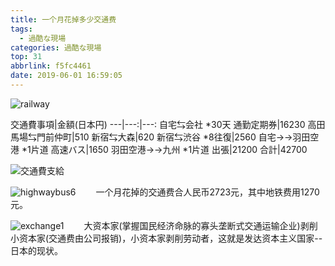 ```yaml
---
title: 一个月花掉多少交通费
tags:
  - 過酷な現場
categories: 過酷な現場
top: 31
abbrlink: f5fc4461
date: 2019-06-01 16:59:05
---
```

 ![railway](https://picsource-1259072117.cos.ap-tokyo.myqcloud.com/picsource/railway1.jpg)

<!--more-->

交通費事項|金額(日本円)
---|---:|---:
自宅⇆会社 *30天 通勤定期券|16230
高田馬場⇆門前仲町|510
新宿⇆大森|620
新宿⇆渋谷 *8往復|2560
自宅→→羽田空港 *1片道 高速バス|1650
羽田空港→→九州 *1片道 出張|21200
合計|42700

 ![交通費支給](https://picsource-1259072117.cos.ap-tokyo.myqcloud.com/picsource/%E4%BA%A4%E9%80%9A%E8%B2%BB%E6%94%AF%E7%B5%A6.jpg)

 ![highwaybus6](https://picsource-1259072117.cos.ap-tokyo.myqcloud.com/picsource/highwaybus6.JPG)
&emsp;&emsp;一个月花掉的交通费合人民币2723元，其中地铁费用1270元。

 ![exchange1](https://picsource-1259072117.cos.ap-tokyo.myqcloud.com/picsource/exchange1.png)
&emsp;&emsp;大资本家(掌握国民经济命脉的寡头垄断式交通运输企业)剥削小资本家(交通费由公司报销)，小资本家剥削劳动者，这就是发达资本主义国家--日本的现状。